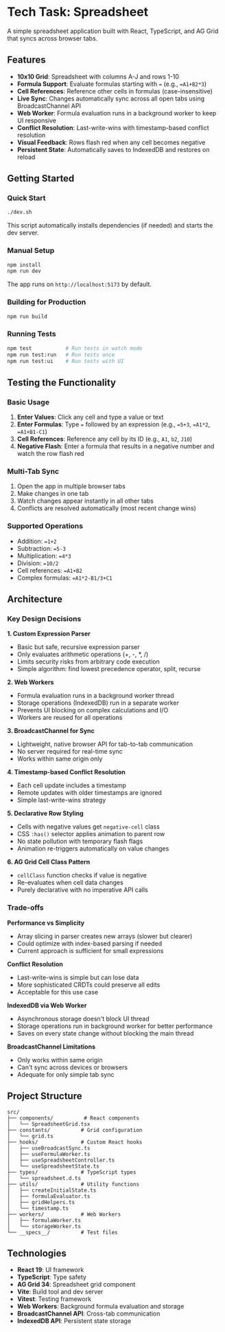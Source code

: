 # Tech Task: Spreadsheet

A simple spreadsheet application built with React, TypeScript, and AG Grid that syncs across browser tabs.

## Features

- **10x10 Grid**: Spreadsheet with columns A-J and rows 1-10
- **Formula Support**: Evaluate formulas starting with `=` (e.g., `=A1+B2*3`)
- **Cell References**: Reference other cells in formulas (case-insensitive)
- **Live Sync**: Changes automatically sync across all open tabs using BroadcastChannel API
- **Web Worker**: Formula evaluation runs in a background worker to keep UI responsive
- **Conflict Resolution**: Last-write-wins with timestamp-based conflict resolution
- **Visual Feedback**: Rows flash red when any cell becomes negative
- **Persistent State**: Automatically saves to IndexedDB and restores on reload

## Getting Started

### Quick Start

```bash
./dev.sh
```

This script automatically installs dependencies (if needed) and starts the dev server.

### Manual Setup

```bash
npm install
npm run dev
```

The app runs on `http://localhost:5173` by default.

### Building for Production

```bash
npm run build
```

### Running Tests

```bash
npm test           # Run tests in watch mode
npm run test:run   # Run tests once
npm run test:ui    # Run tests with UI
```

## Testing the Functionality

### Basic Usage

1. **Enter Values**: Click any cell and type a value or text
2. **Enter Formulas**: Type `=` followed by an expression (e.g., `=5+3`, `=A1*2`, `=A1+B1-C1`)
3. **Cell References**: Reference any cell by its ID (e.g., `A1`, `b2`, `J10`)
4. **Negative Flash**: Enter a formula that results in a negative number and watch the row flash red

### Multi-Tab Sync

1. Open the app in multiple browser tabs
2. Make changes in one tab
3. Watch changes appear instantly in all other tabs
4. Conflicts are resolved automatically (most recent change wins)

### Supported Operations

- Addition: `=1+2`
- Subtraction: `=5-3`
- Multiplication: `=4*3`
- Division: `=10/2`
- Cell references: `=A1+B2`
- Complex formulas: `=A1*2-B1/3+C1`

## Architecture

### Key Design Decisions

**1. Custom Expression Parser**

- Basic but safe, recursive expression parser
- Only evaluates arithmetic operations (+, -, \*, /)
- Limits security risks from arbitrary code execution
- Simple algorithm: find lowest precedence operator, split, recurse

**2. Web Workers**

- Formula evaluation runs in a background worker thread
- Storage operations (IndexedDB) run in a separate worker
- Prevents UI blocking on complex calculations and I/O
- Workers are reused for all operations

**3. BroadcastChannel for Sync**

- Lightweight, native browser API for tab-to-tab communication
- No server required for real-time sync
- Works within same origin only

**4. Timestamp-based Conflict Resolution**

- Each cell update includes a timestamp
- Remote updates with older timestamps are ignored
- Simple last-write-wins strategy

**5. Declarative Row Styling**

- Cells with negative values get `negative-cell` class
- CSS `:has()` selector applies animation to parent row
- No state pollution with temporary flash flags
- Animation re-triggers automatically on value changes

**6. AG Grid Cell Class Pattern**

- `cellClass` function checks if value is negative
- Re-evaluates when cell data changes
- Purely declarative with no imperative API calls

### Trade-offs

**Performance vs Simplicity**

- Array slicing in parser creates new arrays (slower but clearer)
- Could optimize with index-based parsing if needed
- Current approach is sufficient for small expressions

**Conflict Resolution**

- Last-write-wins is simple but can lose data
- More sophisticated CRDTs could preserve all edits
- Acceptable for this use case

**IndexedDB via Web Worker**

- Asynchronous storage doesn't block UI thread
- Storage operations run in background worker for better performance
- Saves on every state change without blocking the main thread

**BroadcastChannel Limitations**

- Only works within same origin
- Can't sync across devices or browsers
- Adequate for only simple tab sync

## Project Structure

```
src/
├── components/          # React components
│   └── SpreadsheetGrid.tsx
├── constants/          # Grid configuration
│   └── grid.ts
├── hooks/              # Custom React hooks
│   ├── useBroadcastSync.ts
│   ├── useFormulaWorker.ts
│   ├── useSpreadsheetController.ts
│   └── useSpreadsheetState.ts
├── types/              # TypeScript types
│   └── spreadsheet.d.ts
├── utils/              # Utility functions
│   ├── createInitialState.ts
│   ├── formulaEvaluator.ts
│   ├── gridHelpers.ts
│   └── timestamp.ts
├── workers/            # Web Workers
│   ├── formulaWorker.ts
│   └── storageWorker.ts
└── __specs__/          # Test files
```

## Technologies

- **React 19**: UI framework
- **TypeScript**: Type safety
- **AG Grid 34**: Spreadsheet grid component
- **Vite**: Build tool and dev server
- **Vitest**: Testing framework
- **Web Workers**: Background formula evaluation and storage
- **BroadcastChannel API**: Cross-tab communication
- **IndexedDB API**: Persistent state storage
